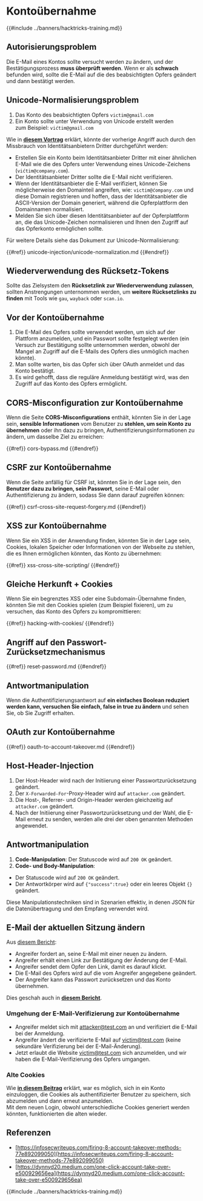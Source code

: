 # Kontoübernahme

{{#include ../banners/hacktricks-training.md}}

## **Autorisierungsproblem**

Die E-Mail eines Kontos sollte versucht werden zu ändern, und der Bestätigungsprozess **muss überprüft werden**. Wenn er als **schwach** befunden wird, sollte die E-Mail auf die des beabsichtigten Opfers geändert und dann bestätigt werden.

## **Unicode-Normalisierungsproblem**

1. Das Konto des beabsichtigten Opfers `victim@gmail.com`
2. Ein Konto sollte unter Verwendung von Unicode erstellt werden\
zum Beispiel: `vićtim@gmail.com`

Wie in [**diesem Vortrag**](https://www.youtube.com/watch?v=CiIyaZ3x49c) erklärt, könnte der vorherige Angriff auch durch den Missbrauch von Identitätsanbietern Dritter durchgeführt werden:

- Erstellen Sie ein Konto beim Identitätsanbieter Dritter mit einer ähnlichen E-Mail wie die des Opfers unter Verwendung eines Unicode-Zeichens (`vićtim@company.com`).
- Der Identitätsanbieter Dritter sollte die E-Mail nicht verifizieren.
- Wenn der Identitätsanbieter die E-Mail verifiziert, können Sie möglicherweise den Domainteil angreifen, wie: `victim@ćompany.com` und diese Domain registrieren und hoffen, dass der Identitätsanbieter die ASCII-Version der Domain generiert, während die Opferplattform den Domainnamen normalisiert.
- Melden Sie sich über diesen Identitätsanbieter auf der Opferplattform an, die das Unicode-Zeichen normalisieren und Ihnen den Zugriff auf das Opferkonto ermöglichen sollte.

Für weitere Details siehe das Dokument zur Unicode-Normalisierung:

{{#ref}}
unicode-injection/unicode-normalization.md
{{#endref}}

## **Wiederverwendung des Rücksetz-Tokens**

Sollte das Zielsystem den **Rücksetzlink zur Wiederverwendung zulassen**, sollten Anstrengungen unternommen werden, um **weitere Rücksetzlinks zu finden** mit Tools wie `gau`, `wayback` oder `scan.io`.

## **Vor der Kontoübernahme**

1. Die E-Mail des Opfers sollte verwendet werden, um sich auf der Plattform anzumelden, und ein Passwort sollte festgelegt werden (ein Versuch zur Bestätigung sollte unternommen werden, obwohl der Mangel an Zugriff auf die E-Mails des Opfers dies unmöglich machen könnte).
2. Man sollte warten, bis das Opfer sich über OAuth anmeldet und das Konto bestätigt.
3. Es wird gehofft, dass die reguläre Anmeldung bestätigt wird, was den Zugriff auf das Konto des Opfers ermöglicht.

## **CORS-Misconfiguration zur Kontoübernahme**

Wenn die Seite **CORS-Misconfigurations** enthält, könnten Sie in der Lage sein, **sensible Informationen** vom Benutzer zu **stehlen, um sein Konto zu übernehmen** oder ihn dazu zu bringen, Authentifizierungsinformationen zu ändern, um dasselbe Ziel zu erreichen:

{{#ref}}
cors-bypass.md
{{#endref}}

## **CSRF zur Kontoübernahme**

Wenn die Seite anfällig für CSRF ist, könnten Sie in der Lage sein, den **Benutzer dazu zu bringen, sein Passwort**, seine E-Mail oder Authentifizierung zu ändern, sodass Sie dann darauf zugreifen können:

{{#ref}}
csrf-cross-site-request-forgery.md
{{#endref}}

## **XSS zur Kontoübernahme**

Wenn Sie ein XSS in der Anwendung finden, könnten Sie in der Lage sein, Cookies, lokalen Speicher oder Informationen von der Webseite zu stehlen, die es Ihnen ermöglichen könnten, das Konto zu übernehmen:

{{#ref}}
xss-cross-site-scripting/
{{#endref}}

## **Gleiche Herkunft + Cookies**

Wenn Sie ein begrenztes XSS oder eine Subdomain-Übernahme finden, könnten Sie mit den Cookies spielen (zum Beispiel fixieren), um zu versuchen, das Konto des Opfers zu kompromittieren:

{{#ref}}
hacking-with-cookies/
{{#endref}}

## **Angriff auf den Passwort-Zurücksetzmechanismus**

{{#ref}}
reset-password.md
{{#endref}}

## **Antwortmanipulation**

Wenn die Authentifizierungsantwort auf **ein einfaches Boolean reduziert werden kann, versuchen Sie einfach, false in true zu ändern** und sehen Sie, ob Sie Zugriff erhalten.

## OAuth zur Kontoübernahme

{{#ref}}
oauth-to-account-takeover.md
{{#endref}}

## Host-Header-Injection

1. Der Host-Header wird nach der Initiierung einer Passwortzurücksetzung geändert.
2. Der `X-Forwarded-For`-Proxy-Header wird auf `attacker.com` geändert.
3. Die Host-, Referrer- und Origin-Header werden gleichzeitig auf `attacker.com` geändert.
4. Nach der Initiierung einer Passwortzurücksetzung und der Wahl, die E-Mail erneut zu senden, werden alle drei der oben genannten Methoden angewendet.

## Antwortmanipulation

1. **Code-Manipulation**: Der Statuscode wird auf `200 OK` geändert.
2. **Code- und Body-Manipulation**:
- Der Statuscode wird auf `200 OK` geändert.
- Der Antwortkörper wird auf `{"success":true}` oder ein leeres Objekt `{}` geändert.

Diese Manipulationstechniken sind in Szenarien effektiv, in denen JSON für die Datenübertragung und den Empfang verwendet wird.

## E-Mail der aktuellen Sitzung ändern

Aus [diesem Bericht](https://dynnyd20.medium.com/one-click-account-take-over-e500929656ea):

- Angreifer fordert an, seine E-Mail mit einer neuen zu ändern.
- Angreifer erhält einen Link zur Bestätigung der Änderung der E-Mail.
- Angreifer sendet dem Opfer den Link, damit es darauf klickt.
- Die E-Mail des Opfers wird auf die vom Angreifer angegebene geändert.
- Der Angreifer kann das Passwort zurücksetzen und das Konto übernehmen.

Dies geschah auch in [**diesem Bericht**](https://dynnyd20.medium.com/one-click-account-take-over-e500929656ea).

### Umgehung der E-Mail-Verifizierung zur Kontoübernahme
- Angreifer meldet sich mit attacker@test.com an und verifiziert die E-Mail bei der Anmeldung.
- Angreifer ändert die verifizierte E-Mail auf victim@test.com (keine sekundäre Verifizierung bei der E-Mail-Änderung).
- Jetzt erlaubt die Website victim@test.com sich anzumelden, und wir haben die E-Mail-Verifizierung des Opfers umgangen.

### Alte Cookies

Wie [**in diesem Beitrag**](https://medium.com/@niraj1mahajan/uncovering-the-hidden-vulnerability-how-i-found-an-authentication-bypass-on-shopifys-exchange-cc2729ea31a9) erklärt, war es möglich, sich in ein Konto einzuloggen, die Cookies als authentifizierter Benutzer zu speichern, sich abzumelden und dann erneut anzumelden.\
Mit dem neuen Login, obwohl unterschiedliche Cookies generiert werden könnten, funktionierten die alten wieder.

## Referenzen

- [https://infosecwriteups.com/firing-8-account-takeover-methods-77e892099050](https://infosecwriteups.com/firing-8-account-takeover-methods-77e892099050)
- [https://dynnyd20.medium.com/one-click-account-take-over-e500929656ea](https://dynnyd20.medium.com/one-click-account-take-over-e500929656ea)

{{#include ../banners/hacktricks-training.md}}
